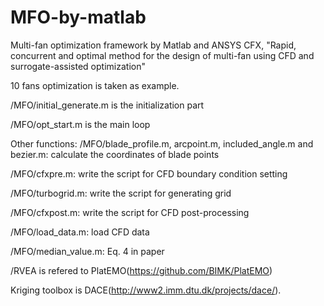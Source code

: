 # MFO-by-matlab

Multi-fan optimization framework by Matlab and ANSYS CFX,
"Rapid, concurrent and optimal method for the design of multi-fan using CFD and surrogate-assisted optimization"

10 fans optimization is taken as example.

/MFO/initial_generate.m is the initialization part 

/MFO/opt_start.m is the main loop

Other functions:
/MFO/blade_profile.m, arcpoint.m, included_angle.m and bezier.m: calculate the coordinates of blade points

/MFO/cfxpre.m: write the script for CFD boundary condition setting

/MFO/turbogrid.m: write  the script for generating grid

/MFO/cfxpost.m: write the script for CFD post-processing

/MFO/load_data.m: load CFD data

/MFO/median_value.m: Eq. 4 in paper

/RVEA is refered to PlatEMO(https://github.com/BIMK/PlatEMO)

Kriging toolbox is DACE(http://www2.imm.dtu.dk/projects/dace/).

